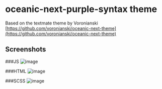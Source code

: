 # oceanic-next-purple-syntax theme

Based on the textmate theme by Voronianski [https://github.com/voronianski/oceanic-next-theme](https://github.com/voronianski/oceanic-next-theme)

## Screenshots

###JS
![image](https://raw.githubusercontent.com/ergenekonyigit/oceanic-next-purple-syntax/master/screenshots/js.png)

###HTML
![image](https://raw.githubusercontent.com/ergenekonyigit/oceanic-next-purple-syntax/master/screenshots/html.png)

###SCSS
![image](https://raw.githubusercontent.com/ergenekonyigit/oceanic-next-purple-syntax/master/screenshots/scss.png)
